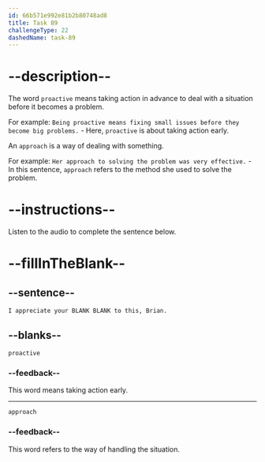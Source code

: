 ```yaml
---
id: 66b571e992e81b2b80748ad8
title: Task 89
challengeType: 22
dashedName: task-89
---
```


<!-- (Audio) Anna: That's great to hear. I appreciate your proactive approach to this, Brian. -->

# --description--

The word `proactive` means taking action in advance to deal with a situation before it becomes a problem. 

For example:
`Being proactive means fixing small issues before they become big problems.` - Here, `proactive` is about taking action early.

An `approach` is a way of dealing with something.

For example:
`Her approach to solving the problem was very effective.` - In this sentence, `approach` refers to the method she used to solve the problem.

# --instructions--

Listen to the audio to complete the sentence below.

# --fillInTheBlank--

## --sentence--

`I appreciate your BLANK BLANK to this, Brian.`

## --blanks--

`proactive`

### --feedback--

This word means taking action early.

---

`approach`

### --feedback--

This word refers to the way of handling the situation.
